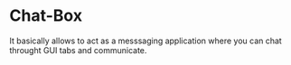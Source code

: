 # Chat-Box
It basically allows to act as a messsaging application where you can chat throught GUI tabs and communicate.
